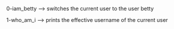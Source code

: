 0-iam_betty --> switches the current user to the user betty


1-who_am_i --> prints the effective username of the current user


